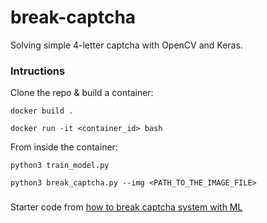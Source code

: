 # break-captcha

Solving simple 4-letter captcha with OpenCV and Keras.

### Intructions

Clone the repo & build a container:
```
docker build .

docker run -it <container_id> bash
```

From inside the container:
```
python3 train_model.py

python3 break_captcha.py --img <PATH_TO_THE_IMAGE_FILE>
```

###

Starter code from [how to break captcha system with ML](https://medium.com/@ageitgey/how-to-break-a-captcha-system-in-15-minutes-with-machine-learning-dbebb035a710)
